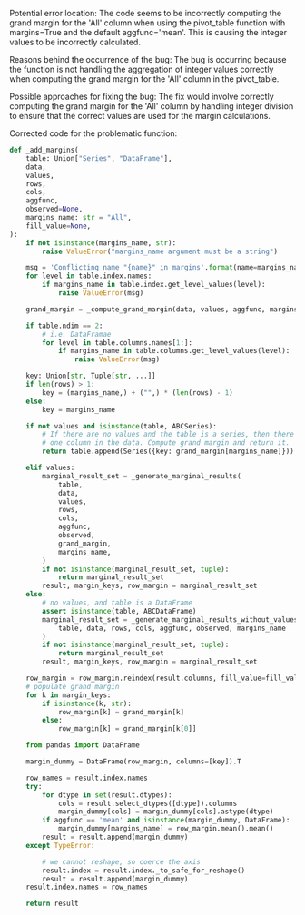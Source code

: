 Potential error location:
The code seems to be incorrectly computing the grand margin for the 'All' column when using the pivot_table function with margins=True and the default aggfunc='mean'. This is causing the integer values to be incorrectly calculated.

Reasons behind the occurrence of the bug:
The bug is occurring because the function is not handling the aggregation of integer values correctly when computing the grand margin for the 'All' column in the pivot_table.

Possible approaches for fixing the bug:
The fix would involve correctly computing the grand margin for the 'All' column by handling integer division to ensure that the correct values are used for the margin calculations.

Corrected code for the problematic function:
```python
def _add_margins(
    table: Union["Series", "DataFrame"],
    data,
    values,
    rows,
    cols,
    aggfunc,
    observed=None,
    margins_name: str = "All",
    fill_value=None,
):
    if not isinstance(margins_name, str):
        raise ValueError("margins_name argument must be a string")

    msg = 'Conflicting name "{name}" in margins'.format(name=margins_name)
    for level in table.index.names:
        if margins_name in table.index.get_level_values(level):
            raise ValueError(msg)

    grand_margin = _compute_grand_margin(data, values, aggfunc, margins_name)

    if table.ndim == 2:
        # i.e. DataFramae
        for level in table.columns.names[1:]:
            if margins_name in table.columns.get_level_values(level):
                raise ValueError(msg)

    key: Union[str, Tuple[str, ...]]
    if len(rows) > 1:
        key = (margins_name,) + ("",) * (len(rows) - 1)
    else:
        key = margins_name

    if not values and isinstance(table, ABCSeries):
        # If there are no values and the table is a series, then there is only
        # one column in the data. Compute grand margin and return it.
        return table.append(Series({key: grand_margin[margins_name]}))

    elif values:
        marginal_result_set = _generate_marginal_results(
            table,
            data,
            values,
            rows,
            cols,
            aggfunc,
            observed,
            grand_margin,
            margins_name,
        )
        if not isinstance(marginal_result_set, tuple):
            return marginal_result_set
        result, margin_keys, row_margin = marginal_result_set
    else:
        # no values, and table is a DataFrame
        assert isinstance(table, ABCDataFrame)
        marginal_result_set = _generate_marginal_results_without_values(
            table, data, rows, cols, aggfunc, observed, margins_name
        )
        if not isinstance(marginal_result_set, tuple):
            return marginal_result_set
        result, margin_keys, row_margin = marginal_result_set

    row_margin = row_margin.reindex(result.columns, fill_value=fill_value)
    # populate grand margin
    for k in margin_keys:
        if isinstance(k, str):
            row_margin[k] = grand_margin[k]
        else:
            row_margin[k] = grand_margin[k[0]]

    from pandas import DataFrame

    margin_dummy = DataFrame(row_margin, columns=[key]).T

    row_names = result.index.names
    try:
        for dtype in set(result.dtypes):
            cols = result.select_dtypes([dtype]).columns
            margin_dummy[cols] = margin_dummy[cols].astype(dtype)
        if aggfunc == 'mean' and isinstance(margin_dummy, DataFrame):
            margin_dummy[margins_name] = row_margin.mean().mean()
        result = result.append(margin_dummy)
    except TypeError:

        # we cannot reshape, so coerce the axis
        result.index = result.index._to_safe_for_reshape()
        result = result.append(margin_dummy)
    result.index.names = row_names

    return result
```